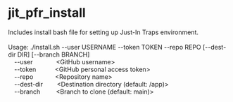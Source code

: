 # jit_pfr_install
Includes install bash file for setting up Just-In Traps environment.
<br/><br/>
Usage: ./install.sh --user USERNAME --token TOKEN --repo REPO [--dest-dir DIR] [--branch BRANCH]<br/>
&emsp;--user&emsp;&emsp;&emsp;&ensp;  \<GitHub username\><br/>
&emsp;--token&emsp;&emsp;&ensp;&nbsp;       \<GitHub personal access token\><br/>
&emsp;--repo&emsp;&emsp;&emsp;&nbsp;        \<Repository name\><br/>
&emsp;--dest-dir&emsp;&emsp;                \<Destination directory (default: /app)\><br/>
&emsp;--branch&emsp;&emsp;&nbsp;            \<Branch to clone (default: main)\><br/>

